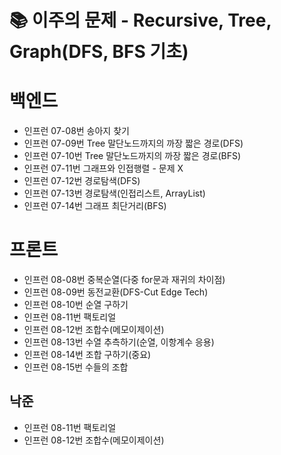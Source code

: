 # 📚 이주의 문제 - Recursive, Tree, Graph(DFS, BFS 기초)

# 백엔드
- 인프런 07-08번 송아지 찾기
- 인프런 07-09번 Tree 말단노드까지의 까장 짧은 경로(DFS)
- 인프런 07-10번 Tree 말단노드까지의 까장 짧은 경로(BFS)
- 인프런 07-11번 그래프와 인접행렬 - 문제 X
- 인프런 07-12번 경로탐색(DFS)
- 인프런 07-13번 경로탐색(인접리스트, ArrayList)
- 인프런 07-14번 그래프 최단거리(BFS)

# 프론트 

- 인프런 08-08번 중복순열(다중 for문과 재귀의 차이점)
- 인프런 08-09번 동전교환(DFS-Cut Edge Tech)
- 인프런 08-10번 순열 구하기
- 인프런 08-11번 팩토리얼
- 인프런 08-12번 조합수(메모이제이션)
- 인프런 08-13번 수열 추측하기(순열, 이항계수 응용)
- 인프런 08-14번 조합 구하기(중요)
- 인프런 08-15번 수들의 조합

## 낙준
- 인프런 08-11번 팩토리얼
- 인프런 08-12번 조합수(메모이제이션)

